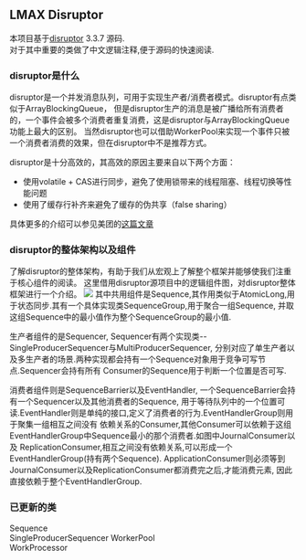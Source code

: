 ## LMAX Disruptor

本项目基于[disruptor](https://github.com/LMAX-Exchange/disruptor) 3.3.7 源码.   
对于其中重要的类做了中文逻辑注释,便于源码的快速阅读.

### disruptor是什么
disruptor是一个并发消息队列，可用于实现生产者/消费者模式。disruptor有点类似于ArrayBlockingQueue，
但是disruptor生产的消息是被广播给所有消费者的，一个事件会被多个消费者重复消费，这是disruptor与ArrayBlockingQueue功能上最大的区别。
当然disruptor也可以借助WorkerPool来实现一个事件只被一个消费者消费的效果，但在disruptor中不是推荐方式。
 
disruptor是十分高效的，其高效的原因主要来自以下两个方面：
 * 使用volatile + CAS进行同步，避免了使用锁带来的线程阻塞、线程切换等性能问题
 * 使用了缓存行补齐来避免了缓存的伪共享（false sharing）
 
具体更多的介绍可以参见美团的[这篇文章](https://tech.meituan.com/disruptor.html)

### disruptor的整体架构以及组件
了解disruptor的整体架构，有助于我们从宏观上了解整个框架并能够使我们注重于核心组件的阅读。
这里借用disruptor源项目中的逻辑组件图，对disruptor整体框架进行一个介绍。
![](https://raw.githubusercontent.com/wiki/LMAX-Exchange/disruptor/images/Models.png)
其中共用组件是Sequence,其作用类似于AtomicLong,用于状态同步.其有一个具体实现类SequenceGroup,用于聚合一组Sequence,
并取这组Sequence中的最小值作为整个SequenceGroup的最小值.

生产者组件的是Sequencer, Sequencer有两个实现类--SingleProducerSequencer与MultiProducerSequencer,
分别对应了单生产者以及多生产者的场景.两种实现都会持有一个Sequence对象用于竞争可写节点.Sequencer会持有所有
Consumer的Sequence用于判断一个位置是否可写.

消费者组件则是SequenceBarrier以及EventHandler, 一个SequenceBarrier会持有一个Sequencer以及其他消费者的Sequence,
用于等待队列中的一个位置可读.EventHandler则是单纯的接口,定义了消费者的行为.EventHandlerGroup则用于聚集一组相互之间没有
依赖关系的Consumer,其他Consumer可以依赖于这组EventHandlerGroup中Sequence最小的那个消费者.如图中JournalConsumer以及
ReplicationConsumer,相互之间没有依赖关系,可以形成一个EventHandlerGroup(持有两个Sequence).
ApplicationConsumer则必须等到JournalConsumer以及ReplicationConsumer都消费完之后,才能消费元素,
因此直接依赖于整个EventHandlerGroup.

### 已更新的类
Sequence  
SingleProducerSequencer
WorkerPool  
WorkProcessor